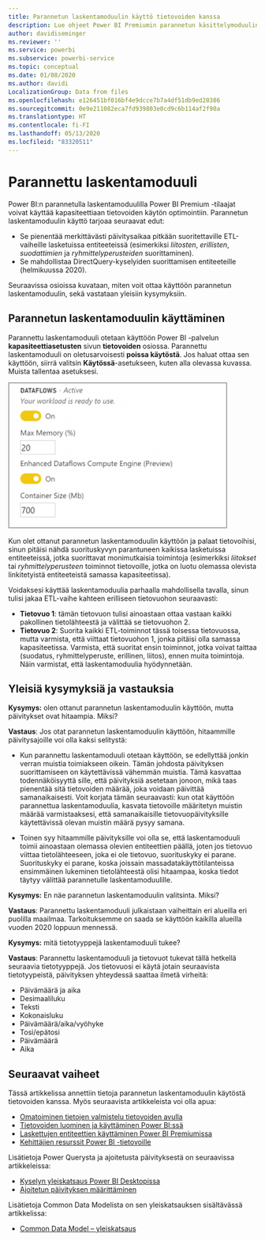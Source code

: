 ```yaml
---
title: Parannetun laskentamoduulin käyttö tietovoiden kanssa
description: Lue ohjeet Power BI Premiumin parannetun käsittelymoduulin käyttöön tietovoiden kanssa
author: davidiseminger
ms.reviewer: ''
ms.service: powerbi
ms.subservice: powerbi-service
ms.topic: conceptual
ms.date: 01/08/2020
ms.author: davidi
LocalizationGroup: Data from files
ms.openlocfilehash: e126451bf016bf4e9dcce7b7a4df51db9ed20386
ms.sourcegitcommit: 0e9e211082eca7fd939803e0cd9c6b114af2f90a
ms.translationtype: HT
ms.contentlocale: fi-FI
ms.lasthandoff: 05/13/2020
ms.locfileid: "83320511"
---
```

# <a name="the-enhanced-compute-engine"></a>Parannettu laskentamoduuli

Power BI:n parannetulla laskentamoduulilla Power BI Premium -tilaajat voivat käyttää kapasiteettiaan tietovoiden käytön optimointiin. Parannetun laskentamoduulin käyttö tarjoaa seuraavat edut:

* Se pienentää merkittävästi päivitysaikaa pitkään suoritettaville ETL-vaiheille lasketuissa entiteeteissä (esimerkiksi *liitosten*, *erillisten*, *suodattimien* ja *ryhmittelyperusteiden* suorittaminen).
* Se mahdollistaa DirectQuery-kyselyiden suorittamisen entiteeteille (helmikuussa 2020).

Seuraavissa osioissa kuvataan, miten voit ottaa käyttöön parannetun laskentamoduulin, sekä vastataan yleisiin kysymyksiin.


## <a name="using-the-enhanced-compute-engine"></a>Parannetun laskentamoduulin käyttäminen

Parannettu laskentamoduuli otetaan käyttöön Power BI -palvelun **kapasiteettiasetusten** sivun **tietovoiden** osiossa. Parannettu laskentamoduuli on oletusarvoisesti **poissa käytöstä**. Jos haluat ottaa sen käyttöön, siirrä valitsin **Käytössä**-asetukseen, kuten alla olevassa kuvassa. Muista tallentaa asetuksesi. 

![Parannetun laskentamoduulin käyttöönottaminen](media/service-dataflows-enhanced-compute-engine/enhanced-compute-engine-01.png)

Kun olet ottanut parannetun laskentamoduulin käyttöön ja palaat tietovoihisi, sinun pitäisi nähdä suorituskyvyn parantuneen kaikissa lasketuissa entiteeteissä, jotka suorittavat monimutkaisia toimintoja (esimerkiksi *liitokset* tai *ryhmittelyperusteen* toiminnot tietovoille, jotka on luotu olemassa olevista linkitetyistä entiteeteistä samassa kapasiteetissa). 

Voidaksesi käyttää laskentamoduulia parhaalla mahdollisella tavalla, sinun tulisi jakaa ETL-vaihe kahteen erilliseen tietovuohon seuraavasti:

* **Tietovuo 1**: tämän tietovuon tulisi ainoastaan ottaa vastaan kaikki pakollinen tietolähteestä ja välittää se tietovuohon 2.
* **Tietovuo 2**: Suorita kaikki ETL-toiminnot tässä toisessa tietovuossa, mutta varmista, että viittaat tietovuohon 1, jonka pitäisi olla samassa kapasiteetissa. Varmista, että suoritat ensin toiminnot, jotka voivat taittaa (suodatus, ryhmittelyperuste, erillinen, liitos), ennen muita toimintoja. Näin varmistat, että laskentamoduulia hyödynnetään.

## <a name="common-questions-and-answers"></a>Yleisiä kysymyksiä ja vastauksia

**Kysymys:** olen ottanut parannetun laskentamoduulin käyttöön, mutta päivitykset ovat hitaampia. Miksi?

**Vastaus**: Jos otat parannetun laskentamoduulin käyttöön, hitaammille päivitysajoille voi olla kaksi selitystä:

 - Kun parannettu laskentamoduuli otetaan käyttöön, se edellyttää jonkin verran muistia toimiakseen oikein. Tämän johdosta päivityksen suorittamiseen on käytettävissä vähemmän muistia. Tämä kasvattaa todennäköisyyttä sille, että päivityksiä asetetaan jonoon, mikä taas pienentää sitä tietovoiden määrää, joka voidaan päivittää samanaikaisesti. Voit korjata tämän seuraavasti: kun otat käyttöön parannettua laskentamoduulia, kasvata tietovoille määritetyn muistin määrää varmistaaksesi, että samanaikaisille tietovuopäivityksille käytettävissä olevan muistin määrä pysyy samana.

 - Toinen syy hitaammille päivityksille voi olla se, että laskentamoduuli toimii ainoastaan olemassa olevien entiteettien päällä, joten jos tietovuo viittaa tietolähteeseen, joka ei ole tietovuo, suorituskyky ei parane. Suorituskyky ei parane, koska joissain massadatakäyttötilanteissa ensimmäinen lukeminen tietolähteestä olisi hitaampaa, koska tiedot täytyy välittää parannetulle laskentamoduulille.  

**Kysymys:** En näe parannetun laskentamoduulin valitsinta. Miksi?

**Vastaus**: Parannettu laskentamoduuli julkaistaan vaiheittain eri alueilla eri puolilla maailmaa. Tarkoituksemme on saada se käyttöön kaikilla alueilla vuoden 2020 loppuun mennessä.

**Kysymys:** mitä tietotyyppejä laskentamoduuli tukee?

**Vastaus**: Parannettu laskentamoduuli ja tietovuot tukevat tällä hetkellä seuraavia tietotyyppejä. Jos tietovuosi ei käytä jotain seuraavista tietotyypeistä, päivityksen yhteydessä saattaa ilmetä virheitä:

* Päivämäärä ja aika
* Desimaaliluku
* Teksti
* Kokonaisluku
* Päivämäärä/aika/vyöhyke
* Tosi/epätosi
* Päivämäärä
* Aika

## <a name="next-steps"></a>Seuraavat vaiheet

Tässä artikkelissa annettiin tietoja parannetun laskentamoduulin käytöstä tietovoiden kanssa. Myös seuraavista artikkeleista voi olla apua:

* [Omatoiminen tietojen valmistelu tietovoiden avulla](service-dataflows-overview.md)
* [Tietovoiden luominen ja käyttäminen Power BI:ssä](service-dataflows-create-use.md)
* [Laskettujen entiteettien käyttäminen Power BI Premiumissa](service-dataflows-computed-entities-premium.md)
* [Kehittäjien resurssit Power BI -tietovoille](service-dataflows-developer-resources.md)

Lisätietoja Power Querysta ja ajoitetusta päivityksestä on seuraavissa artikkeleissa:
* [Kyselyn yleiskatsaus Power BI Desktopissa](desktop-query-overview.md)
* [Ajoitetun päivityksen määrittäminen](../connect-data/refresh-scheduled-refresh.md)

Lisätietoja Common Data Modelista on sen yleiskatsauksen sisältävässä artikkelissa:
* [Common Data Model – yleiskatsaus](https://docs.microsoft.com/powerapps/common-data-model/overview)
